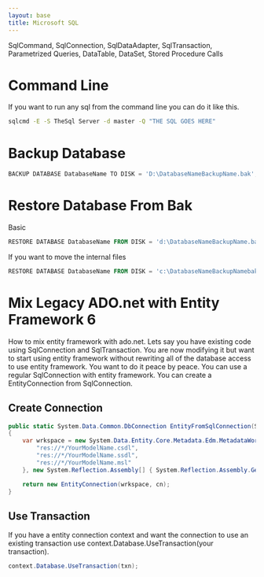 ```yaml
---
layout: base
title: Microsoft SQL
---
```


SqlCommand, SqlConnection, SqlDataAdapter, SqlTransaction, Parametrized Queries, DataTable, DataSet, Stored Procedure Calls

# Command Line
If you want to run any sql from the command line you can do it like this.
```bat
sqlcmd -E -S TheSql Server -d master -Q "THE SQL GOES HERE"
```

# Backup Database
```powershell
BACKUP DATABASE DatabaseName TO DISK = 'D:\DatabaseNameBackupName.bak';
```

# Restore Database From Bak

Basic

```powershell
RESTORE DATABASE DatabaseName FROM DISK = 'd:\DatabaseNameBackupName.bak' WITH REPLACE;
```

If you want to move the internal files
```powershell
RESTORE DATABASE DatabaseName FROM DISK = 'c:\DatabaseNameBackupNamebak' WITH MOVE 'DatabaseName_Data' TO 'c:\data\DatabaseName_data.mdf', MOVE 'DatabaseName_Log' TO 'c:\data\DatabaseName_log.ldf', REPLACE;
```

# Mix Legacy ADO.net with Entity Framework 6
How to mix entity framework with ado.net.  Lets say you have existing code using SqlConnection and SqlTransaction.  You are now modifying it but want to start using entity framework without rewriting all of the database access to use entity framework.  You want to do it peace by peace.  You can use a regular SqlConnection with entity framework.  You can create a EntityConnection from SqlConnection.

## Create Connection

```c#
public static System.Data.Common.DbConnection EntityFromSqlConnection(SqlConnection cn)
{
	var wrkspace = new System.Data.Entity.Core.Metadata.Edm.MetadataWorkspace(new string[] {
		"res://*/YourModelName.csdl",
		"res://*/YourModelName.ssdl",
		"res://*/YourModelName.msl"
	}, new System.Reflection.Assembly[] { System.Reflection.Assembly.GetAssembly(typeof(YourModelAssembly)) });

	return new EntityConnection(wrkspace, cn);
}

```

## Use Transaction

If you have a entity connection context and want the connection to use an existing transaction use context.Database.UseTransaction(your transaction).

```c#
context.Database.UseTransaction(txn);
```

